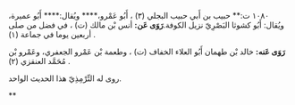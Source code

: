 ١٠٨٠ ت:** حبيب بن أَبي حبيب البجلي (٣) ، أَبُو عَمْرو،**** ويُقال:**** أَبُو عميرة، ويُقال: أَبُو كشوثا البَصْرِيّ نزيل الكوفة.**رَوَى عَن:** أنس بْن مالك (ت) ، في فضل من صلى أربعين يوما في جماعة (١) .

**رَوَى عَنه:** خالد بْن طهمان أَبُو العلاء الخفاف (ت) ، وطعمة بْن عَمْرو الجعفري، وعَمْرو بْن مُحَمَّد العنقزي (٢) .

روى له التِّرْمِذِيّ هذا الحديث الواحد.

**